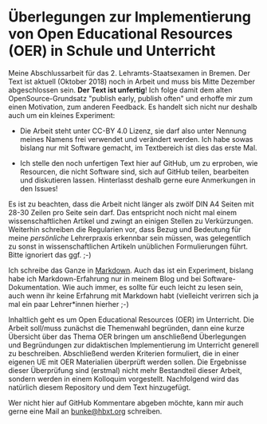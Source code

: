 # Überlegungen zur Implementierung von Open Educational Resources (OER) in Schule und Unterricht

Meine Abschlussarbeit für das 2. Lehramts-Staatsexamen in Bremen. Der Text ist
aktuell (Oktober 2018) noch in Arbeit und muss bis Mitte Dezember abgeschlossen
sein. **Der Text ist unfertig**! Ich folge damit dem alten OpenSource-Grundsatz
"publish early, publish often" und erhoffe mir zum einen Motivation, zum
anderen Feedback. Es handelt sich nicht nur deshalb auch um ein kleines
Experiment:

-   Die Arbeit steht unter CC-BY 4.0 Lizenz, sie darf also unter Nennung meines
    Namens frei verwendet und verändert werden. Ich habe sowas bislang nur mit
    Software gemacht, im Textbereich ist dies das erste Mal.

-   Ich stelle den noch unfertigen Text hier auf GitHub, um zu erproben, wie
    Resourcen, die nicht Software sind, sich auf GitHub teilen, bearbeiten und
    diskutieren lassen. Hinterlasst deshalb gerne eure Anmerkungen in den
    Issues!

Es ist zu beachten, dass die Arbeit nicht länger als zwölf DIN A4 Seiten mit
28-30 Zeilen pro Seite sein darf. Das entspricht noch nicht mal einem
wissenschaftlichen Artikel und zwingt an einigen Stellen zu Verkürzungen.
Weiterhin schreiben die Regularien vor, dass Bezug und Bedeutung für meine
_persönliche_ Lehrerpraxis erkennbar sein müssen, was gelegentlich zu sonst in
wissenschaftlichen Artikeln unüblichen Formulierungen führt. Bitte ignoriert
das ggf. ;-)

Ich schreibe das Ganze in
[Markdown](https://daringfireball.net/projects/markdown/syntax). Auch das ist
ein Experiment, bislang habe ich Markdown-Erfahrung nur in meinem Blog und bei
Software-Dokumentation. Wie auch immer, es sollte für euch leicht zu lesen
sein, auch wenn ihr keine Erfahrung mit Markdown habt (vielleicht verirren sich
ja mal ein paar Lehrer*innen hierher ;-)

Inhaltlich geht es um Open Educational Resources (OER) im Unterricht. Die
Arbeit soll/muss zunächst die Themenwahl begründen, dann eine kurze Übersicht
über das Thema OER bringen um anschließend Überlegungen und Begründungen  zur
didaktischen Implementierung im Unterricht generell zu beschreiben.
Abschließend werden Kriterien formuliert, die in einer eigenen UE mit OER
Materialien überprüft werden sollen. Die Ergebnisse dieser Überprüfung sind
(erstmal) nicht mehr Bestandteil dieser Arbeit, sondern werden in einem
Kolloquim vorgestellt. Nachfolgend wird das natürlich diesem Repository und dem
Text hinzugefügt.

Wer nicht hier auf GitHub Kommentare abgeben möchte, kann mir auch gerne eine
Mail an bunke@hbxt.org schreiben.
